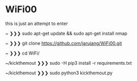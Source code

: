 # WiFi00
this is just an attempt to enter


~ ❯❯❯ sudo apt-get update && sudo apt-get install nmap

~ ❯❯❯ git clone https://github.com/jarujang/WiFi00.git

~ ❯❯❯ cd WiFi/

~/kickthemout ❯❯❯ sudo -H pip3 install -r requirements.txt

~/kickthemout ❯❯❯ sudo python3 kickthemout.py

